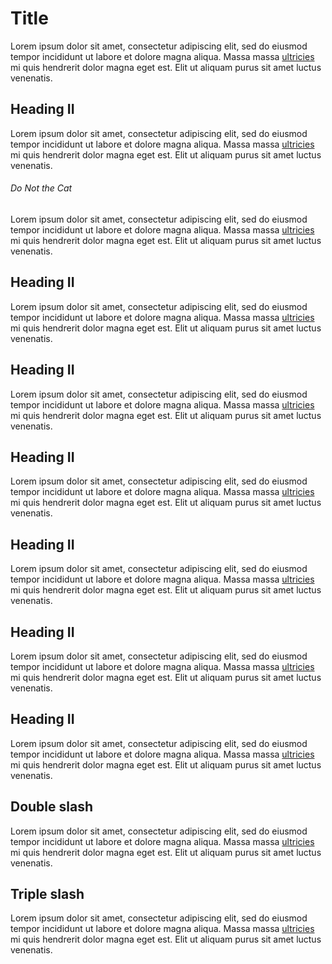 # Title
Lorem ipsum dolor sit amet, consectetur adipiscing elit, sed do eiusmod tempor incididunt ut labore et dolore magna aliqua. Massa massa [ultricies](../id/bazzz) mi quis hendrerit dolor magna eget est. Elit ut aliquam purus sit amet luctus venenatis.

## Heading II
Lorem ipsum dolor sit amet, consectetur adipiscing elit, sed do eiusmod tempor incididunt ut labore et dolore magna aliqua. Massa massa [ultricies](../bar#invalid-anchor) mi quis hendrerit dolor magna eget est. Elit ut aliquam purus sit amet luctus venenatis.

###### Do Not the Cat
Lorem ipsum dolor sit amet, consectetur adipiscing elit, sed do eiusmod tempor incididunt ut labore et dolore magna aliqua. Massa massa [ultricies](../#invalid-anchor) mi quis hendrerit dolor magna eget est. Elit ut aliquam purus sit amet luctus venenatis.

## Heading II
Lorem ipsum dolor sit amet, consectetur adipiscing elit, sed do eiusmod tempor incididunt ut labore et dolore magna aliqua. Massa massa [ultricies](../README#invalid-anchor) mi quis hendrerit dolor magna eget est. Elit ut aliquam purus sit amet luctus venenatis.

## Heading II
Lorem ipsum dolor sit amet, consectetur adipiscing elit, sed do eiusmod tempor incididunt ut labore et dolore magna aliqua. Massa massa [ultricies](./es/foo#invalid-anchor) mi quis hendrerit dolor magna eget est. Elit ut aliquam purus sit amet luctus venenatis.

## Heading II
Lorem ipsum dolor sit amet, consectetur adipiscing elit, sed do eiusmod tempor incididunt ut labore et dolore magna aliqua. Massa massa [ultricies](./lost-file) mi quis hendrerit dolor magna eget est. Elit ut aliquam purus sit amet luctus venenatis.

## Heading II
Lorem ipsum dolor sit amet, consectetur adipiscing elit, sed do eiusmod tempor incididunt ut labore et dolore magna aliqua. Massa massa [ultricies](./es/lost-file) mi quis hendrerit dolor magna eget est. Elit ut aliquam purus sit amet luctus venenatis.

## Heading II
Lorem ipsum dolor sit amet, consectetur adipiscing elit, sed do eiusmod tempor incididunt ut labore et dolore magna aliqua. Massa massa [ultricies](./es/guide/foo#invalid-anchor) mi quis hendrerit dolor magna eget est. Elit ut aliquam purus sit amet luctus venenatis.

## Heading II
Lorem ipsum dolor sit amet, consectetur adipiscing elit, sed do eiusmod tempor incididunt ut labore et dolore magna aliqua. Massa massa [ultricies](./es/guide/lost-file) mi quis hendrerit dolor magna eget est. Elit ut aliquam purus sit amet luctus venenatis.

## Double slash
Lorem ipsum dolor sit amet, consectetur adipiscing elit, sed do eiusmod tempor incididunt ut labore et dolore magna aliqua. Massa massa [ultricies](./es/guide//foo) mi quis hendrerit dolor magna eget est. Elit ut aliquam purus sit amet luctus venenatis.

## Triple slash
Lorem ipsum dolor sit amet, consectetur adipiscing elit, sed do eiusmod tempor incididunt ut labore et dolore magna aliqua. Massa massa [ultricies](./es/guide///foo) mi quis hendrerit dolor magna eget est. Elit ut aliquam purus sit amet luctus venenatis.
